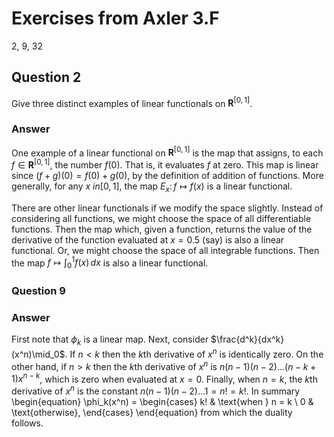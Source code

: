 # Exercises from Axler 3.F

2, 9, 32

## Question 2

Give three distinct examples of linear functionals on $\mathbf{R}^{[0,
1]}$.

### Answer

One example of a linear functional on $\mathbf{R}^{[0, 1]}$ is the map
that assigns, to each $f \in \mathbf{R}^{[0, 1]}$, the number
$f(0)$. That is, it evaluates $f$ at zero. This map is linear since
$(f + g)(0) = f(0) + g(0)$, by the definition of addition of
functions.  More generally, for any $x\ in [0,1]$, the map $E_x\colon
f \mapsto f(x)$ is a linear functional.

There are other linear functionals if we modify the space
slightly. Instead of considering all functions, we might choose the
space of all differentiable functions. Then the map which, given a
function, returns the value of the derivative of the function
evaluated at $x = 0.5$ (say) is also a linear functional. Or, we might
choose the space of all integrable functions. Then the map $f
\mapsto\int_0^1 f(x)\,dx$ is also a linear functional.

### Question 9


### Answer

First note that $\phi_k$ is a linear map. Next, consider
$\frac{d^k}{dx^k} (x^n)\mid_0$. If $n< k$ then the $`k`$th derivative of $x^n$ is
identically zero. On the other hand, if $n > k$ then the $`k`$th
derivative of $x^n$ is $n (n-1)(n-2)\dots(n-k+1)x^{n-k}$, which is
zero when evaluated at $x=0$. Finally, when $n=k$, the $`k`$th
derivative of $x^n$ is the constant $n (n-1)(n-2)\dots 1=n!=k!$. In
summary
\begin{equation}
\phi_k(x^n) = 
\begin{cases}
k! & \text{when } n = k \\
0  & \text{otherwise},
\end{cases}
\end{equation}
from which the duality follows.
